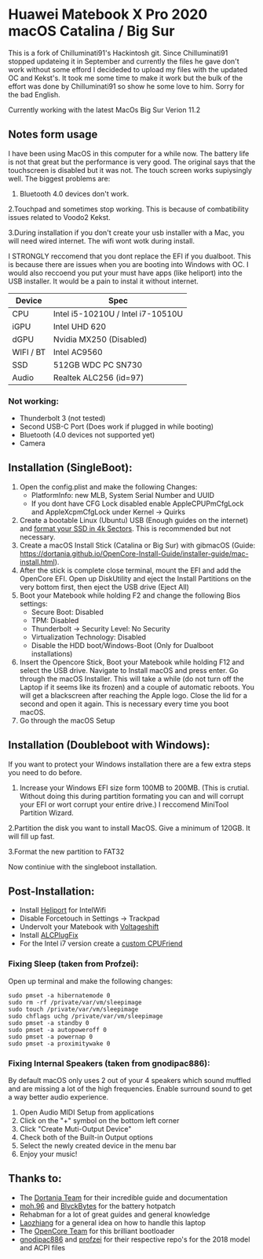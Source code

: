 # **Huawei Matebook X Pro 2020 macOS Catalina / Big Sur**

This is a fork of Chilluminati91's Hackintosh git. Since Chilluminati91 stopped updateing it in September and currently the files he gave don't work without some efford I decideded to upload my files with the updated OC and Kekst's. It took me some time to make it work but the bulk of the effort was done by Chilluminati91 so show he some love to him. Sorry for the bad English.

Currently working with the latest MacOs Big Sur Verion 11.2

## Notes form usage

I have been using MacOS in this computer for a while now. The battery life is not that great but the performance is very good. The original says that the touchscreen is disabled but it was not. The touch screen works supiysingly well. The biggest problems are:

1. Bluetooth 4.0 devices don't work.

2.Touchpad and sometimes stop working. This is because of combatibility issues related to Voodo2 Kekst.

3.During installation if you don't create your usb installer with a Mac, you will need wired internet. The wifi wont wotk during install.


I STRONGLY reccomend that you dont replace the EFI if you dualboot. This is because there are issues when you are booting into Windows with OC. I would also reccoend you put your must have apps (like heliport) into the USB installer. It would be a pain to instal it without internet.

| Device | Spec |
| --- | --- |
| CPU | Intel i5-10210U / Intel i7-10510U |
| iGPU | Intel UHD 620 |
| dGPU | Nvidia MX250 (Disabled) |
| WIFI / BT | Intel AC9560 |
| SSD | 512GB WDC PC SN730 |
| Audio | Realtek ALC256 (id=97) |

### Not working:

*   Thunderbolt 3 (not tested)
*   Second USB-C Port (Does work if plugged in while booting)
*   Bluetooth (4.0 devices not supported yet)
*   Camera


## Installation (SingleBoot):

1.  Open the config.plist and make the following Changes:
    *   PlatformInfo: new MLB, System Serial Number and UUID
    *   If you dont have CFG Lock disabled enable AppleCPUPmCfgLock and AppleXcpmCfgLock under Kernel -> Quirks
2.  Create a bootable Linux (Ubuntu) USB (Enough guides on the internet) and [format your SSD in 4k Sectors](https://github.com/Chilluminati91/Huawei-Matebook-X-Pro-2020-Hackintosh/blob/master/format-nvme-4k.md). This is recommended but not necessary.
3.  Create a macOS Install Stick (Catalina or Big Sur) with gibmacOS (Guide: https://dortania.github.io/OpenCore-Install-Guide/installer-guide/mac-install.html).
4.  After the stick is complete close terminal, mount the EFI and add the OpenCore EFI. Open up DiskUtility and eject the Install Partitions on the very bottom first, then eject the USB drive (Eject All)
5.  Boot your Matebook while holding F2 and change the following Bios settings:
    *   Secure Boot: Disabled
    *   TPM: Disabled
    *   Thunderbolt -> Security Level: No Security
    *   Virtualization Technology: Disabled
    *   Disable the HDD boot/Windows-Boot (Only for Dualboot installations)
6.  Insert the Opencore Stick, Boot your Matebook while holding F12 and select the USB drive. Navigate to Install macOS and press enter. Go through the macOS Installer. This will take a while (do not turn off the Laptop if it seems like its frozen) and a couple of automatic reboots. You will get a blackscreen after reaching the Apple logo. Close the lid for a second and open it again. This is necessary every time you boot macOS.
7.  Go through the macOS Setup

## Installation (Doubleboot with Windows):

If you want to protect your Windows installation there are a few extra steps you need to do before.

1. Increase your Windows EFI size form 100MB to 200MB. (This is crutial. Without doing this during partition formating you can and will corrupt your EFI or wort corrupt your entire drive.) I reccomend MiniTool Partition Wizard.

2.Partition the disk you want to install MacOS. Give a minimum of 120GB. It will fill up fast.

3.Format the new partition to FAT32

Now continiue with the singleboot installation.

## Post-Installation:

*   Install [Heliport](https://github.com/OpenIntelWireless/HeliPort) for IntelWifi
*   Disable Forcetouch in Settings -> Trackpad
*   Undervolt your Matebook with [Voltageshift](https://github.com/sicreative/VoltageShift)
*   Install [ALCPlugFix](https://github.com/profzei/Matebook-X-Pro-2018/tree/master/ALCPlugFix)
*   For the Intel i7 version create a [custom CPUFriend](https://github.com/stevezhengshiqi/one-key-cpufriend)

### Fixing Sleep (taken from Profzei):

Open up terminal and make the following changes:

```
sudo pmset -a hibernatemode 0
sudo rm -rf /private/var/vm/sleepimage
sudo touch /private/var/vm/sleepimage
sudo chflags uchg /private/var/vm/sleepimage
sudo pmset -a standby 0
sudo pmset -a autopoweroff 0
sudo pmset -a powernap 0
sudo pmset -a proximitywake 0
```

### Fixing Internal Speakers (taken from gnodipac886):

By default macOS only uses 2 out of your 4 speakers which sound muffled and are missing a lot of the high frequencies. Enable surround sound to get a way better audio experience.

1.  Open Audio MIDI Setup from applications
2.  Click on the "+" symbol on the bottom left corner
3.  Click "Create Muti-Output Device"
4.  Check both of the Built-in Output options
5.  Select the newly created device in the menu bar
6.  Enjoy your music!

## Thanks to:

*   The [Dortania Team](https://dortania.github.io/OpenCore-Install-Guide/) for their incredible guide and documentation
*   [moh.96](https://www.tonymacx86.com/members/moh-96.1994677/) and [BlvckBytes](https://www.tonymacx86.com/members/blvckbytes.1808868/) for the battery hotpatch
*   Rehabman for a lot of great guides and general knowledge
*   [Laozhiang](https://github.com/laozhiang/MateBook_13_14_XPro-Hackintosh) for a general idea on how to handle this laptop
*   The [OpenCore Team](https://github.com/acidanthera/OpenCorePkg/releases) for this brilliant bootloader
*   [gnodipac886](https://github.com/gnodipac886/MatebookXPro-hackintosh) and [profzei](https://github.com/profzei/Matebook-X-Pro-2018) for their respective repo's for the 2018 model and ACPI files
